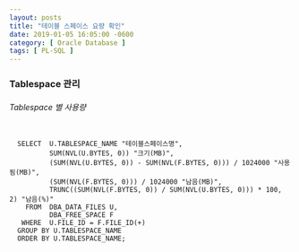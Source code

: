 ```yaml
---
layout: posts
title: "테이블 스페이스 요량 확인"
date: 2019-01-05 16:05:00 -0600
category: [ Oracle Database ]
tags: [ PL-SQL ]
---
```

### Tablespace 관리
###### Tablespace 별 사용량
<pre><code>
  SELECT  U.TABLESPACE_NAME "테이블스페이스명",
          SUM(NVL(U.BYTES, 0)) "크기(MB)",
          (SUM(NVL(U.BYTES, 0)) - SUM(NVL(F.BYTES, 0))) / 1024000 "사용됨(MB)",
          (SUM(NVL(F.BYTES, 0))) / 1024000 "남음(MB)",
          TRUNC((SUM(NVL(F.BYTES, 0)) / SUM(NVL(U.BYTES, 0))) * 100, 2) "남음(%)"
    FROM  DBA_DATA_FILES U,
          DBA_FREE_SPACE F
   WHERE  U.FILE_ID = F.FILE_ID(+)
  GROUP BY U.TABLESPACE_NAME
  ORDER BY U.TABLESPACE_NAME;
</codce></pre>